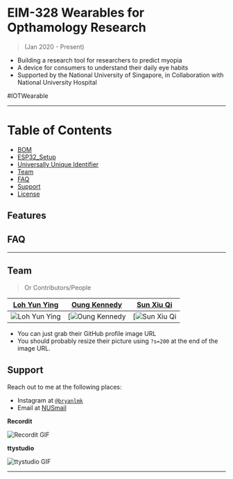 # EIM-328 Wearables for Opthamology Research 
>(Jan 2020 - Present)

- Building a research tool for researchers to predict myopia
- A device for consumers to understand their daily eye habits
- Supported by the National University of Singapore, in Collaboration with National University Hospital

#IOTWearable

---
# Table of Contents 

- [BOM](#BOM)
- [ESP32_Setup](#ESP32_Setup)
- [Universally Unique Identifier](#UUID)
- [Team](#team)
- [FAQ](#faq)
- [Support](#support)
- [License](#license)

## Features


## FAQ
---
## Team

> Or Contributors/People

| <a href="http://fvcproductions.com" target="_blank">Loh Yun Ying</a> | <a href="http://fvcproductions.com" target="_blank">**Oung Kennedy**</a> | <a href="http://fvcproductions.com" target="_blank">**Sun Xiu Qi**</a> |
| :---: |:---:| :---:|
| ![Loh Yun Ying](https://wearesutd.sutd.edu.sg/wp-content/uploads/2017/11/generic-male-icon-blue.jpg)| [![Oung Kennedy](https://wearesutd.sutd.edu.sg/wp-content/uploads/2017/11/generic-male-icon-blue.jpg) | [![Sun Xiu Qi](https://wearesutd.sutd.edu.sg/wp-content/uploads/2017/11/generic-male-icon-blue.jpg)|



- You can just grab their GitHub profile image URL
- You should probably resize their picture using `?s=200` at the end of the image URL.

## Support

Reach out to me at the following places:

- Instagram at <a href="http://instagram.com/bryanlmk" target="_blank">`@bryanlmk`</a>
- Email at <a href=mailto:e0310111@u.nus.edu>NUSmail</a>

**Recordit**

![Recordit GIF](http://g.recordit.co/iLN6A0vSD8.gif)

**ttystudio**

![ttystudio GIF](https://raw.githubusercontent.com/chjj/ttystudio/master/img/example.gif)

---


